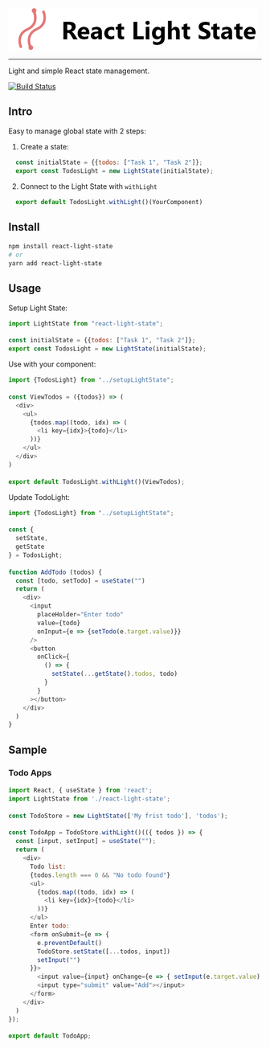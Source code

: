 <img src="https://raw.githubusercontent.com/fozg/react-light-state/dev/images/react-light-state-logo-github.png">

___

Light and simple React state management.

[![Build Status](https://fozg.visualstudio.com/react-light-state/_apis/build/status/fozg.react-light-state?branchName=master)](https://fozg.visualstudio.com/react-light-state/_build/latest?definitionId=13&branchName=master)

## Intro
Easy to manage global state with 2 steps:

  1. Create a state:
  ```js
    const initialState = {{todos: ["Task 1", "Task 2"]};
    export const TodosLight = new LightState(initialState);
  ```

  2. Connect to the Light State with `withLight`
  ```js
    export default TodosLight.withLight()(YourComponent)
  ```

## Install
```sh
npm install react-light-state
# or 
yarn add react-light-state
```

## Usage
Setup Light State:
```js
import LightState from "react-light-state";

const initialState = {{todos: ["Task 1", "Task 2"]};
export const TodosLight = new LightState(initialState);
```

Use with your component:
```js
import {TodosLight} from "../setupLightState";

const ViewTodos = ({todos}) => (
  <div>
    <ul>
      {todos.map((todo, idx) => (
        <li key={idx}>{todo}</li>
      ))}
    </ul>
  </div>
)

export default TodosLight.withLight()(ViewTodos);
```

Update TodoLight:
```js
import {TodosLight} from "../setupLightState";

const {
  setState,
  getState
} = TodosLight;

function AddTodo (todos) {
  const [todo, setTodo] = useState("")
  return (
    <div>
      <input
        placeHolder="Enter todo"
        value={todo}
        onInput={e => {setTodo(e.target.value)}}
      />
      <button
        onClick={
          () => {
            setState(...getState().todos, todo)
          }
        }
      ></button>
    </div>
  )
}

```

## Sample

### Todo Apps
```js
import React, { useState } from 'react';
import LightState from './react-light-state';

const TodoStore = new LightState(['My frist todo'], 'todos');

const TodoApp = TodoStore.withLight()(({ todos }) => {
  const [input, setInput] = useState("");
  return (
    <div>
      Todo list:
      {todos.length === 0 && "No todo found"}
      <ul>
        {todos.map((todo, idx) => (
          <li key={idx}>{todo}</li>
        ))}
      </ul>
      Enter todo:
      <form onSubmit={e => {
        e.preventDefault()
        TodoStore.setState([...todos, input])
        setInput("")
      }}>
        <input value={input} onChange={e => { setInput(e.target.value) }} />
        <input type="submit" value="Add"></input>
      </form>
    </div>
  )
});

export default TodoApp;
```

